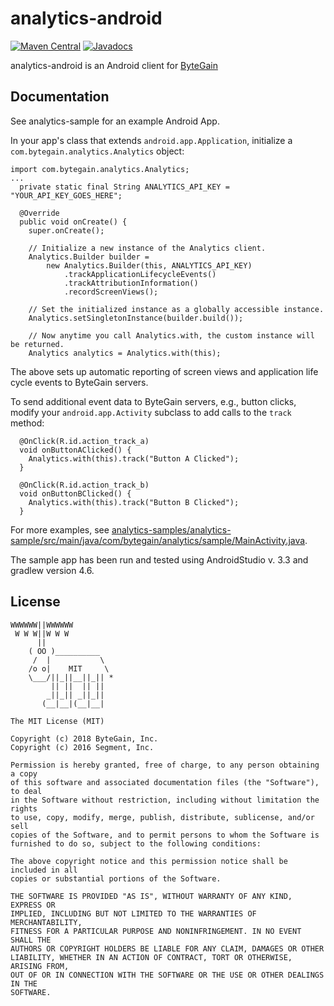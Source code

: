 analytics-android
=================

[![Maven Central](https://maven-badges.herokuapp.com/maven-central/com.bytegain.analytics/analytics/badge.svg)](https://maven-badges.herokuapp.com/maven-central/com.bytegain.analytics/analytics)
[![Javadocs](http://javadoc-badge.appspot.com/com.bytegain.analytics/analytics.svg?label=javadoc)](http://javadoc-badge.appspot.com/com.bytegain.analytics/analytics)

analytics-android is an Android client for [ByteGain](https://bytegain.com)

## Documentation

See analytics-sample for an example Android App.

In your app's class that extends `android.app.Application`, initialize a `com.bytegain.analytics.Analytics` object:
```
import com.bytegain.analytics.Analytics;
...
  private static final String ANALYTICS_API_KEY = "YOUR_API_KEY_GOES_HERE";

  @Override
  public void onCreate() {
    super.onCreate();

    // Initialize a new instance of the Analytics client.
    Analytics.Builder builder =
        new Analytics.Builder(this, ANALYTICS_API_KEY)
            .trackApplicationLifecycleEvents()
            .trackAttributionInformation()
            .recordScreenViews();

    // Set the initialized instance as a globally accessible instance.
    Analytics.setSingletonInstance(builder.build());

    // Now anytime you call Analytics.with, the custom instance will be returned.
    Analytics analytics = Analytics.with(this);
```
The above sets up automatic reporting of screen views and application life cycle events to ByteGain servers.

To send additional event data to ByteGain servers, e.g., button clicks, modify your `android.app.Activity` subclass to add calls to the `track` method:
```
  @OnClick(R.id.action_track_a)
  void onButtonAClicked() {
    Analytics.with(this).track("Button A Clicked");
  }

  @OnClick(R.id.action_track_b)
  void onButtonBClicked() {
    Analytics.with(this).track("Button B Clicked");
  }
```

For more examples, see [analytics-samples/analytics-sample/src/main/java/com/bytegain/analytics/sample/MainActivity.java](./analytics-samples/analytics-sample/src/main/java/com/bytegain/analytics/sample/MainActivity.java).

The sample app has been run and tested using AndroidStudio v. 3.3 and gradlew version 4.6.

## License

```
WWWWWW||WWWWWW
 W W W||W W W
      ||
    ( OO )__________
     /  |           \
    /o o|    MIT     \
    \___/||_||__||_|| *
         || ||  || ||
        _||_|| _||_||
       (__|__|(__|__|

The MIT License (MIT)

Copyright (c) 2018 ByteGain, Inc.
Copyright (c) 2016 Segment, Inc.

Permission is hereby granted, free of charge, to any person obtaining a copy
of this software and associated documentation files (the "Software"), to deal
in the Software without restriction, including without limitation the rights
to use, copy, modify, merge, publish, distribute, sublicense, and/or sell
copies of the Software, and to permit persons to whom the Software is
furnished to do so, subject to the following conditions:

The above copyright notice and this permission notice shall be included in all
copies or substantial portions of the Software.

THE SOFTWARE IS PROVIDED "AS IS", WITHOUT WARRANTY OF ANY KIND, EXPRESS OR
IMPLIED, INCLUDING BUT NOT LIMITED TO THE WARRANTIES OF MERCHANTABILITY,
FITNESS FOR A PARTICULAR PURPOSE AND NONINFRINGEMENT. IN NO EVENT SHALL THE
AUTHORS OR COPYRIGHT HOLDERS BE LIABLE FOR ANY CLAIM, DAMAGES OR OTHER
LIABILITY, WHETHER IN AN ACTION OF CONTRACT, TORT OR OTHERWISE, ARISING FROM,
OUT OF OR IN CONNECTION WITH THE SOFTWARE OR THE USE OR OTHER DEALINGS IN THE
SOFTWARE.
```
